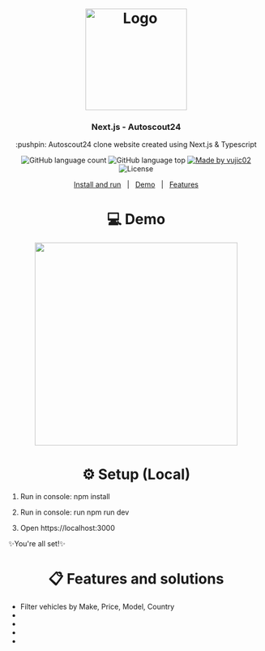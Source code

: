 <h1 align="center">
    <img src="https://www.autoscout24.nl/cms-content-assets/1tkbXrmTEPPaTFel6UxtLr-c0eb4849caa00accfa44b32e8da0a2ff-AutoScout24_primary_solid.png"
    width="200px"
    alt="Logo" />
</h1>


<h3 align="center">
  Next.js - Autoscout24 
</h3>


<p align="center">
  :pushpin: Autoscout24 clone website created using Next.js &amp; Typescript
</p>

<p align="center">
  <img alt="GitHub language count" src="https://img.shields.io/github/languages/count/vujic02/react-native-uber.svg?color=yellow">

  <img alt="GitHub language top" src="https://img.shields.io/github/languages/top/vujic02/react-native-uber.svg?color=yellow">

  <a href="https://www.nikolavujic.com/">
    <img alt="Made by vujic02" src="https://img.shields.io/badge/made%20by-vujic02-yellow">
  </a>

  <img alt="License" src="https://img.shields.io/badge/license-MIT-yellow">
</p>

<p align="center">
  <a href="#setup">Install and run</a>&nbsp;&nbsp;&nbsp;|&nbsp;&nbsp;&nbsp;<a href="#demo">Demo</a>&nbsp;&nbsp;&nbsp;|&nbsp;&nbsp;&nbsp;<a href="#features">Features</a>
</p>

<h1 align="center" id="demo">💻 Demo</h1>

<div width="100%" align="center">
<img src="DEMO IMAGE LINK GOES HERE / GIF" height="400px" align="center" />
</div>

<h1 align="center" id="setup"> ⚙️ Setup (Local)</h1>

1. Run in console: npm install

2. Run in console: run npm run dev

3. Open https://localhost:3000

✨You're all set!✨

<h1 align="center" id="features"> 📋 Features and solutions</h1>

- Filter vehicles by Make, Price, Model, Country
- 
- 
- 
- 
